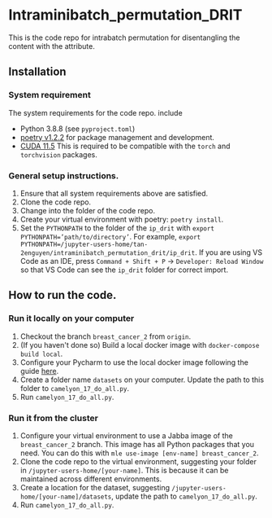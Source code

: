 # Intraminibatch_permutation_DRIT
This is the code repo for intrabatch permutation for disentangling the content with the attribute.


## Installation
### System requirement
The system requirements for the code repo. include
- Python 3.8.8 (see `pyproject.toml`)
- [poetry v1.2.2](https://python-poetry.org/docs/#installing-with-the-official-installer) for package management and development.
- [CUDA 11.5](https://developer.nvidia.com/cuda-11-5-0-download-archive?target_os=Linux&target_arch=x86_64&Distribution=Ubuntu&target_version=20.04&target_type=deb_local)
This is required to be compatible with the `torch` and `torchvision` packages.

### General setup instructions.
1.  Ensure that all system requirements above are satisfied.
2.  Clone the code repo.
3.  Change into the folder of the code repo.
4.  Create your virtual environment with poetry: `poetry install`.
5.  Set the `PYTHONPATH` to the folder of the `ip_drit` with `export PYTHONPATH=’path/to/directory’`. For example,
`export PYTHONPATH=/jupyter-users-home/tan-2enguyen/intraminibatch_permutation_drit/ip_drit`. If you are using VS Code as an IDE,
press `Command + Shift + P`  ->  `Developer: Reload Window` so that VS Code can see the `ip_drit` folder for correct import.


## How to run the code.
### Run it locally on your computer
1. Checkout the branch `breast_cancer_2` from `origin`.
2. (If you haven't done so) Build a local docker image with `docker-compose build local`.
3. Configure your Pycharm to use the local docker image following the guide [here](https://confluence.services.pathai.com/display/MLPLATFORM/Tutorial%3A+Local+Development).
4. Create a folder name `datasets` on your computer. Update the path to this folder to `camelyon_17_do_all.py`.
5. Run `camelyon_17_do_all.py`.

### Run it from the cluster
1. Configure your virtual environment to use a Jabba image of the `breast_cancer_2` branch. This image has all Python packages that you need. You can do this with `mle use-image [env-name] breast_cancer_2`.
2. Clone the code repo to the virtual environment, suggesting your folder in `/jupyter-users-home/[your-name]`. This is because it can be maintained across
different environments.
3. Create a location for the dataset, suggesting `/jupyter-users-home/[your-name]/datasets`, update the path to `camelyon_17_do_all.py`.
4. Run `camelyon_17_do_all.py`.






